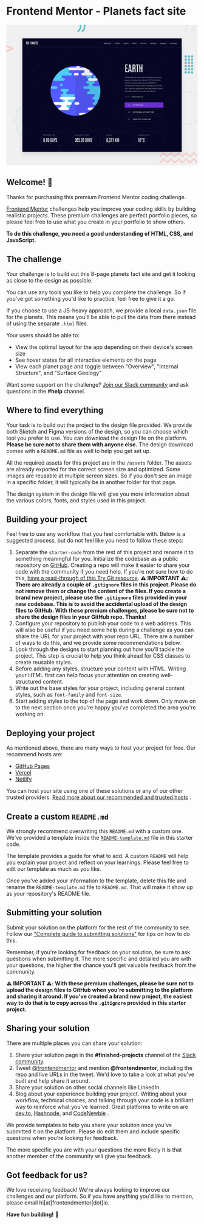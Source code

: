 # Frontend Mentor - Planets fact site

![Design preview for the Planets fact site coding challenge](./preview.jpg)

## Welcome! 👋

Thanks for purchasing this premium Frontend Mentor coding challenge.

[Frontend Mentor](https://www.frontendmentor.io) challenges help you improve your coding skills by building realistic
projects. These premium challenges are perfect portfolio pieces, so please feel free to use what you create in your
portfolio to show others.

**To do this challenge, you need a good understanding of HTML, CSS, and JavaScript.**

## The challenge

Your challenge is to build out this 8-page planets fact site and get it looking as close to the design as possible.

You can use any tools you like to help you complete the challenge. So if you've got something you'd like to practice,
feel free to give it a go.

If you choose to use a JS-heavy approach, we provide a local `data.json` file for the planets. This means you'll be able
to pull the data from there instead of using the separate `.html` files.

Your users should be able to:

- View the optimal layout for the app depending on their device's screen size
- See hover states for all interactive elements on the page
- View each planet page and toggle between "Overview", "Internal Structure", and "Surface Geology"

Want some support on the challenge? [Join our Slack community](https://www.frontendmentor.io/slack) and ask questions in
the **#help** channel.

## Where to find everything

Your task is to build out the project to the design file provided. We provide both Sketch and Figma versions of the
design, so you can choose which tool you prefer to use. You can download the design file on the platform. **Please be
sure not to share them with anyone else.** The design download comes with a `README.md` file as well to help you get set
up.

All the required assets for this project are in the `/assets` folder. The assets are already exported for the correct
screen size and optimized. Some images are reusable at multiple screen sizes. So if you don't see an image in a specific
folder, it will typically be in another folder for that page.

The design system in the design file will give you more information about the various colors, fonts, and styles used in
this project.

## Building your project

Feel free to use any workflow that you feel comfortable with. Below is a suggested process, but do not feel like you
need to follow these steps:

1. Separate the `starter-code` from the rest of this project and rename it to something meaningful for you. Initialize
   the codebase as a public repository on [GitHub](https://github.com/). Creating a repo will make it easier to share
   your code with the community if you need help. If you're not sure how to do
   this, [have a read-through of this Try Git resource](https://try.github.io/). **⚠️ IMPORTANT ⚠️: There are already a
   couple of `.gitignore` files in this project. Please do not remove them or change the content of the files. If you
   create a brand new project, please use the `.gitignore` files provided in your new codebase. This is to avoid the
   accidental upload of the design files to GitHub. With these premium challenges, please be sure not to share the
   design files in your GitHub repo. Thanks!**
2. Configure your repository to publish your code to a web address. This will also be useful if you need some help
   during a challenge as you can share the URL for your project with your repo URL. There are a number of ways to do
   this, and we provide some recommendations below.
3. Look through the designs to start planning out how you'll tackle the project. This step is crucial to help you think
   ahead for CSS classes to create reusable styles.
4. Before adding any styles, structure your content with HTML. Writing your HTML first can help focus your attention on
   creating well-structured content.
5. Write out the base styles for your project, including general content styles, such as `font-family` and `font-size`.
6. Start adding styles to the top of the page and work down. Only move on to the next section once you're happy you've
   completed the area you're working on.

## Deploying your project

As mentioned above, there are many ways to host your project for free. Our recommend hosts are:

- [GitHub Pages](https://pages.github.com/)
- [Vercel](https://vercel.com/)
- [Netlify](https://www.netlify.com/)

You can host your site using one of these solutions or any of our other trusted
providers. [Read more about our recommended and trusted hosts](https://medium.com/frontend-mentor/frontend-mentor-trusted-hosting-providers-bf000dfebe)
.

## Create a custom `README.md`

We strongly recommend overwriting this `README.md` with a custom one. We've provided a template inside
the [`README-template.md`](../README-template.md) file in this starter code.

The template provides a guide for what to add. A custom `README` will help you explain your project and reflect on your
learnings. Please feel free to edit our template as much as you like.

Once you've added your information to the template, delete this file and rename the `README-template.md` file
to `README.md`. That will make it show up as your repository's README file.

## Submitting your solution

Submit your solution on the platform for the rest of the community to see. Follow
our ["Complete guide to submitting solutions"](https://medium.com/frontend-mentor/a-complete-guide-to-submitting-solutions-on-frontend-mentor-ac6384162248)
for tips on how to do this.

Remember, if you're looking for feedback on your solution, be sure to ask questions when submitting it. The more
specific and detailed you are with your questions, the higher the chance you'll get valuable feedback from the
community.

**⚠️ IMPORTANT ⚠️: With these premium challenges, please be sure not to upload the design files to GitHub when you're
submitting to the platform and sharing it around. If you've created a brand new project, the easiest way to do that is
to copy across the `.gitignore` provided in this starter project.**

## Sharing your solution

There are multiple places you can share your solution:

1. Share your solution page in the **#finished-projects** channel of
   the [Slack community](https://www.frontendmentor.io/slack).
2. Tweet [@frontendmentor](https://twitter.com/frontendmentor) and mention **@frontendmentor**, including the repo and
   live URLs in the tweet. We'd love to take a look at what you've built and help share it around.
3. Share your solution on other social channels like LinkedIn.
4. Blog about your experience building your project. Writing about your workflow, technical choices, and talking through
   your code is a brilliant way to reinforce what you've learned. Great platforms to write on
   are [dev.to](https://dev.to/), [Hashnode](https://hashnode.com/), and [CodeNewbie](https://community.codenewbie.org/)
   .

We provide templates to help you share your solution once you've submitted it on the platform. Please do edit them and
include specific questions when you're looking for feedback.

The more specific you are with your questions the more likely it is that another member of the community will give you
feedback.

## Got feedback for us?

We love receiving feedback! We're always looking to improve our challenges and our platform. So if you have anything
you'd like to mention, please email hi[at]frontendmentor[dot]io.

**Have fun building!** 🚀
